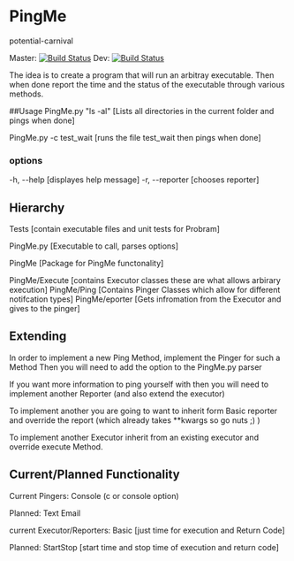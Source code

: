 # PingMe
 potential-carnival
 
Master: [![Build Status](https://travis-ci.org/rhuard/PingMe.svg?branch=master)](https://travis-ci.org/rhuard/PingMe)
Dev: [![Build Status](https://travis-ci.org/rhuard/PingMe.svg?branch=dev)](https://travis-ci.org/rhuard/PingMe)

The idea is to create a program that will run an arbitray executable.
Then when done report the time and the status of the executable through
various methods.

##Usage
PingMe.py "ls -al" [Lists all directories in the current folder and pings when done]

PingMe.py -c test_wait [runs the file test_wait then pings when done]

### options
-h, --help [displayes help message]
-r, --reporter [chooses reporter]

## Hierarchy
Tests [contain executable files and unit tests for Probram]

PingMe.py [Executable to call, parses options]

PingMe [Package for PingMe functonality]

PingMe/Execute [contains Executor classes these are what allows arbirary execution]
PingMe/Ping [Contains Pinger Classes which allow for different notifcation types]
PingMe/eporter [Gets infromation from the Executor and gives to the pinger]

## Extending

In order to implement a new Ping Method, implement the Pinger for such a Method
Then you will need to add the option to the PingMe.py parser

If you want more information to ping yourself with then you will need to
implement another Reporter (and also extend the executor)

To implement another you are going to want to inherit form Basic reporter
and override the report (which already takes **kwargs so go nuts ;) )

To implement another Executor inherit from an existing executor and
override execute Method.

## Current/Planned Functionality

Current Pingers:
Console (c or console option)

Planned:
Text
Email

current Executor/Reporters:
Basic [just time for execution and Return Code]

Planned:
StartStop [start time and stop time of execution and return code]
